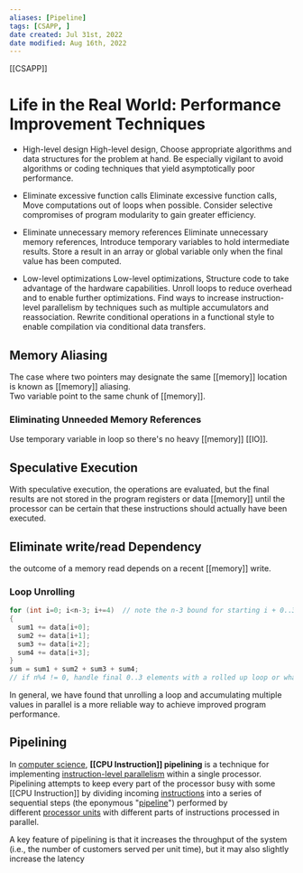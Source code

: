 ```yaml
---
aliases: [Pipeline]
tags: [CSAPP, ] 
date created: Jul 31st, 2022
date modified: Aug 16th, 2022
---
```

[[CSAPP]]
# Life in the Real World: Performance Improvement Techniques
- High-level design
High-level design, Choose appropriate algorithms and data structures for the problem at hand. Be especially vigilant to avoid algorithms or coding techniques that yield asymptotically poor performance.

- Eliminate excessive function calls
Eliminate excessive function calls, Move computations out of loops when possible. Consider selective compromises of program modularity to gain greater efficiency.

- Eliminate unnecessary memory references
Eliminate unnecessary memory references, Introduce temporary variables to hold intermediate results. Store a result in an array or global variable only when the final value has been computed.

- Low-level optimizations
Low-level optimizations, Structure code to take advantage of the hardware capabilities.
Unroll loops to reduce overhead and to enable further optimizations.
Find ways to increase instruction-level parallelism by techniques such as multiple accumulators and reassociation.
Rewrite conditional operations in a functional style to enable compilation via conditional data transfers.

## Memory Aliasing
The case where two pointers may designate the same [[memory]] location is known as [[memory]] aliasing.  
Two variable point to the same chunk of [[memory]].

### Eliminating Unneeded Memory References
Use temporary variable in loop so there's no heavy [[memory]] [[IO]].

## Speculative Execution
With speculative execution, the operations are evaluated, but the final results are not stored in the program registers or data [[memory]] until the processor can be certain that these instructions should actually have been executed.

## Eliminate write/read Dependency
the outcome of a memory read depends on a recent [[memory]] write.

### Loop Unrolling

```c
for (int i=0; i<n-3; i+=4)  // note the n-3 bound for starting i + 0..3
{
  sum1 += data[i+0];
  sum2 += data[i+1];
  sum3 += data[i+2];
  sum4 += data[i+3];
}
sum = sum1 + sum2 + sum3 + sum4;
// if n%4 != 0, handle final 0..3 elements with a rolled up loop or whatever
```

In general, we have found that unrolling a loop and accumulating multiple values in parallel is a more reliable way to achieve improved program performance.

## Pipelining
In [computer science](https://en.wikipedia.org/wiki/Computer_science "Computer science"), **[[CPU Instruction]] pipelining** is a technique for implementing [instruction-level parallelism](https://en.wikipedia.org/wiki/Instruction-level_parallelism "Instruction-level parallelism") within a single processor. Pipelining attempts to keep every part of the processor busy with some [[CPU Instruction]] by dividing incoming [instructions](https://en.wikipedia.org/wiki/Machine_code "Machine code") into a series of sequential steps (the eponymous "[pipeline](https://en.wikipedia.org/wiki/Pipeline_(computing) "Pipeline (computing)")") performed by different [processor units](https://en.wikipedia.org/wiki/Central_processing_unit#Structure_and_implementation "Central processing unit") with different parts of instructions processed in parallel.

A key feature of pipelining is that it increases the throughput of the system (i.e., the number of customers served per unit time), but it may also slightly increase the latency
